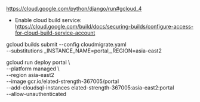 https://cloud.google.com/python/django/run#gcloud_4
- Enable cloud build service: https://cloud.google.com/build/docs/securing-builds/configure-access-for-cloud-build-service-account

gcloud builds submit --config cloudmigrate.yaml \
    --substitutions _INSTANCE_NAME=portal,_REGION=asia-east2

gcloud run deploy portal \                       
    --platform managed \                                    
    --region asia-east2 \
    --image gcr.io/elated-strength-367005/portal \
    --add-cloudsql-instances elated-strength-367005:asia-east2:portal \
    --allow-unauthenticated
